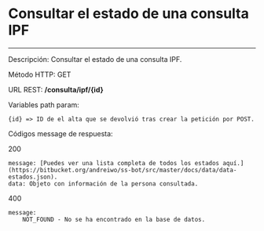 # Consultar el estado de una consulta IPF
___

Descripción: Consultar el estado de una consulta IPF.

Método HTTP: GET

URL REST: **/consulta/ipf/{id}**

Variables path param: 

    {id} => ID de el alta que se devolvió tras crear la petición por POST.

Códigos message de respuesta:

200

    message: [Puedes ver una lista completa de todos los estados aquí.](https://bitbucket.org/andreiwo/ss-bot/src/master/docs/data/data-estados.json).
    data: Objeto con información de la persona consultada.
	
	
400

	message:
	    NOT_FOUND - No se ha encontrado en la base de datos.
